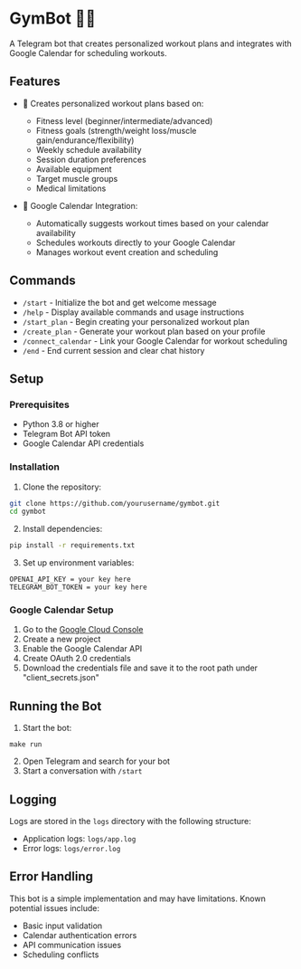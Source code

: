 # GymBot 🏋️‍♂️

A Telegram bot that creates personalized workout plans and integrates with Google Calendar for scheduling workouts.

## Features

- 🎯 Creates personalized workout plans based on:
  - Fitness level (beginner/intermediate/advanced)
  - Fitness goals (strength/weight loss/muscle gain/endurance/flexibility)
  - Weekly schedule availability
  - Session duration preferences
  - Available equipment
  - Target muscle groups
  - Medical limitations

- 📅 Google Calendar Integration:
  - Automatically suggests workout times based on your calendar availability
  - Schedules workouts directly to your Google Calendar
  - Manages workout event creation and scheduling

## Commands

- `/start` - Initialize the bot and get welcome message
- `/help` - Display available commands and usage instructions
- `/start_plan` - Begin creating your personalized workout plan
- `/create_plan` - Generate your workout plan based on your profile
- `/connect_calendar` - Link your Google Calendar for workout scheduling
- `/end` - End current session and clear chat history

## Setup

### Prerequisites

- Python 3.8 or higher
- Telegram Bot API token
- Google Calendar API credentials

### Installation

1. Clone the repository:
```bash
git clone https://github.com/yourusername/gymbot.git
cd gymbot
```

2. Install dependencies:
```bash
pip install -r requirements.txt
```

3. Set up environment variables:
```
OPENAI_API_KEY = your key here 
TELEGRAM_BOT_TOKEN = your key here 
```

### Google Calendar Setup

1. Go to the [Google Cloud Console](https://console.cloud.google.com/)
2. Create a new project
3. Enable the Google Calendar API
4. Create OAuth 2.0 credentials
5. Download the credentials file and save it to the root path under "client_secrets.json"

## Running the Bot

1. Start the bot:
```
make run
```

2. Open Telegram and search for your bot
3. Start a conversation with `/start`

## Logging

Logs are stored in the `logs` directory with the following structure:
- Application logs: `logs/app.log`
- Error logs: `logs/error.log`

## Error Handling

This bot is a simple implementation and may have limitations. Known potential issues include:
- Basic input validation
- Calendar authentication errors
- API communication issues
- Scheduling conflicts